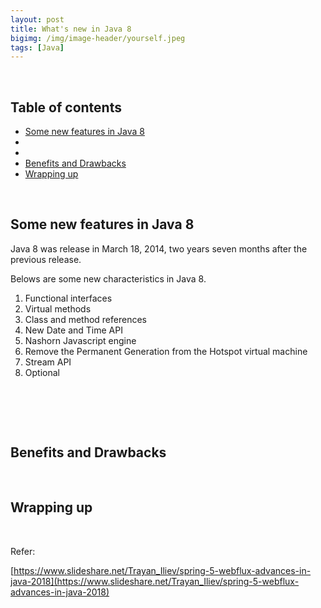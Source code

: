```yaml
---
layout: post
title: What's new in Java 8
bigimg: /img/image-header/yourself.jpeg
tags: [Java]
---
```





<br>

## Table of contents
- [Some new features in Java 8]()
- []()
- []()
- [Benefits and Drawbacks]()
- [Wrapping up]()


<br>

## Some new features in Java 8

Java 8 was release in March 18, 2014, two years seven months after the previous release.

Belows are some new characteristics in Java 8.
1. Functional interfaces
2. Virtual methods
3. Class and method references
4. New Date and Time API
5. Nashorn Javascript engine
6. Remove the Permanent Generation from the Hotspot virtual machine 
7. Stream API
8. Optional



<br>

## 






<br>

## Benefits and Drawbacks





<br>

## Wrapping up




<br>

Refer:

[https://www.slideshare.net/Trayan_Iliev/spring-5-webflux-advances-in-java-2018](https://www.slideshare.net/Trayan_Iliev/spring-5-webflux-advances-in-java-2018)

